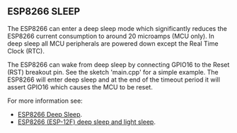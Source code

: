 ## ESP8266 SLEEP 
The ESP8266 can enter a deep sleep mode which significantly reduces the ESP8266 current consumption to around 20 microamps (MCU only).
In deep sleep all MCU peripherals are powered down except the Real Time Clock (RTC). 

The ESP8266 can wake from deep sleep by connecting GPIO16 to the Reset (RST) breakout pin. See the sketch 'main.cpp' for a simple example. The ESP8266 will enter deep sleep and at the end of the timeout period it will assert GPIO16 which causes the MCU to be reset.

For more information see:

- [ESP8266 Deep Sleep](https://randomnerdtutorials.com/esp8266-deep-sleep-with-arduino-ide/).
- [ESP8266 (ESP-12F) deep sleep and light sleep](https://kevinstadler.github.io/notes/esp8266-deep-sleep-light-sleep-arduino/).
